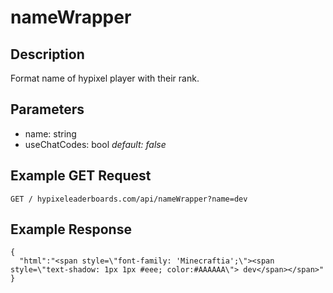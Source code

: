 # nameWrapper

## Description

Format name of hypixel player with their rank.

## Parameters
- name: string
- useChatCodes: bool *default: false* 

## Example GET Request
`GET / hypixeleaderboards.com/api/nameWrapper?name=dev`

## Example Response

```
{
  "html":"<span style=\"font-family: 'Minecraftia';\"><span style=\"text-shadow: 1px 1px #eee; color:#AAAAAA\"> dev</span></span>"
}
```
